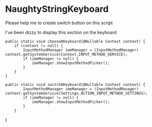 # NaughtyStringKeyboard


Please help me to create switch button on this script

I've been dizzy to display this section on the keyboard


	
	public static void chooseAKeyboard(@Nullable Context context) {
        if (context != null) {
            InputMethodManager imeManager = (InputMethodManager) context.getSystemService(Context.INPUT_METHOD_SERVICE);
            if (imeManager != null) {
                imeManager.showInputMethodPicker();
            }
        }
	}
	
	public static void switchAKeyboard(@Nullable Context context) {
            InputMethodManager imeManager = (InputMethodManager) context.getSystemService(Settings.ACTION_INPUT_METHOD_SETTINGS);
            if (imeManager != null) {
                imeManager.showInputMethodPicker();
            }
        }
}
